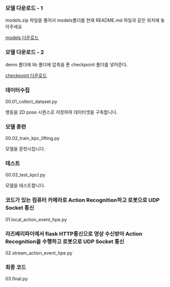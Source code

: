 
### 모델 다운로드 - 1

models.zip 파일을 풀어서 models폴더를 현재 README.md 파일과 같은 위치에 놓아주세요

[models 다운로드](https://drive.google.com/file/d/1WlYyPgR6ycbPJcOAXCXKtXgxVgEc8IFg/view?usp=sharing)

### 모델 다운로드 - 2

demo 폴더에 lib 폴더에 압축을 푼 checkpoint 폴더를 넣어준다. 

[checkpoint 다운로드](https://drive.google.com/file/d/1ObxWaCdjIXPRb9dCJJGw9A_nxEbUbiaa/view?usp=sharing)


### 데이터수집 

00.01_collect_dataset.py 

행동을 2D pose 시퀀스로 저장하여 데이터셋을 구축합니다.


### 모델 훈련 

00.02_train_kpc_lifting.py 

모델을 훈련시킵니다.

### 테스트 

00.03_test_kpcl.py

모델을 테스트합니다.

### 코드가 있는 컴퓨터 카메라로 Action Recognition하고 로봇으로 UDP Socket 통신 

01.local_action_event_hpe.py

### 라즈베리파이에서 flask HTTP통신으로 영상 수신받아 Action Recognition을 수행하고 로봇으로 UDP Socket 통신 

02.stream_action_event_hpe.py

### 최종 코드 

03.final.py